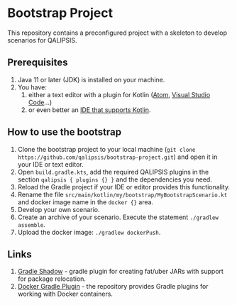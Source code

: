 # Bootstrap Project

This repository contains a preconfigured project with a skeleton to develop scenarios for QALIPSIS.

## Prerequisites
1. Java 11 or later (JDK) is installed on your machine.
2. You have:
   1. either a text editor with a plugin for Kotlin ([Atom](https://atom-editor.cc/), [Visual Studio Code](https://code.visualstudio.com/)...)
   2. or even better an [IDE that supports Kotlin](https://kotlinlang.org/docs/kotlin-ide.html).

## How to use the bootstrap

1. Clone the bootstrap project to your local machine (`git clone https://github.com/qalipsis/bootstrap-project.git`) and open it in your IDE or text editor.
2. Open `build.gradle.kts`, add the required QALIPSIS plugins in the section `qalipsis { plugins {} }` and the dependencies you need.
3. Reload the Gradle project if your IDE or editor provides this functionality.
4. Rename the file `src/main/kotlin/my/bootstrap/MyBootstrapScenario.kt` and docker image name in the `docker {}` area.
5. Develop your own scenario.
6. Create an archive of your scenario. Execute the statement `./gradlew assemble`.
7. Upload the docker image: `./gradlew dockerPush`.

## Links
1. [Gradle Shadow](https://github.com/johnrengelman/shadow) - gradle plugin for creating fat/uber JARs with support for package relocation.
2. [Docker Gradle Plugin](https://github.com/palantir/gradle-docker) - the repository provides Gradle plugins for working with Docker containers.
